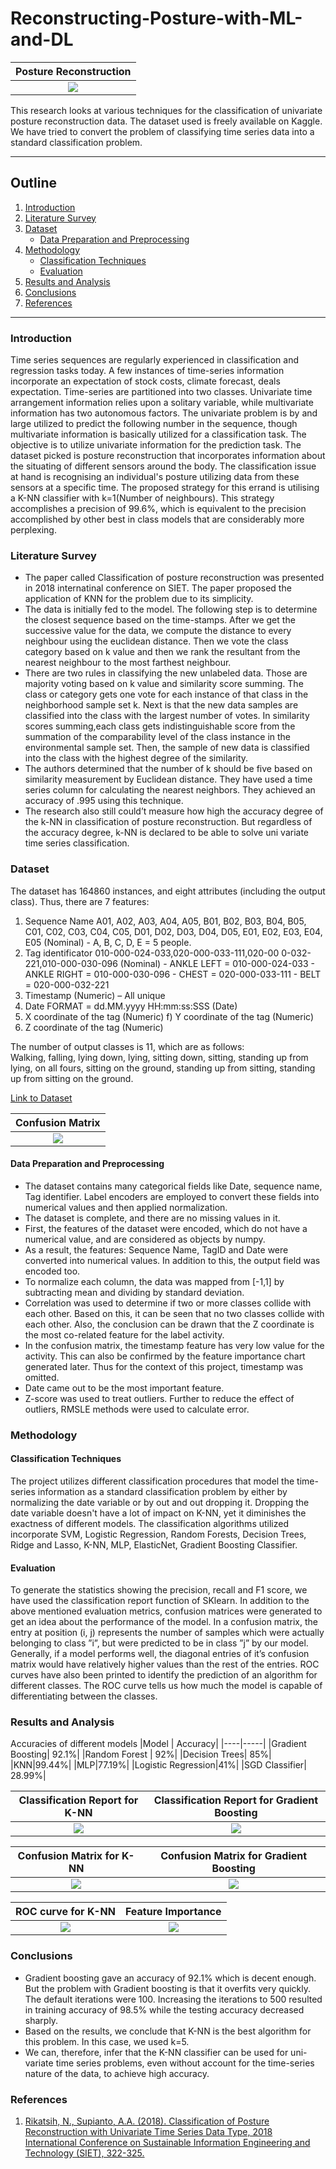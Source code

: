 # Reconstructing-Posture-with-ML-and-DL

Posture Reconstruction   |  
:-------------------------:|
![](Plots/posture-reconstruction.jpg) |

This research looks at various techniques for the classification of univariate posture reconstruction data. The dataset used is freely available on Kaggle. We have tried to convert the problem of classifying time series data into a standard classification problem.

---
## Outline

1. [Introduction](#introduction)
2. [Literature Survey](#literature-survey)
3. [Dataset](#dataset)
   * [Data Preparation and Preprocessing](#data-preparation-and-preprocessing)
4. [Methodology](#methodology)
   * [Classification Techniques](#classification-techniques)
   * [Evaluation](#evaluation)
5. [Results and Analysis](#results-and-analysis)
6. [Conclusions](#conclusions)
7. [References](#references)

---

### Introduction
Time series sequences are regularly experienced in classification and regression tasks today. A few instances of time-series information incorporate an expectation of stock costs, climate forecast, deals expectation. Time-series are partitioned into two classes. Univariate time arrangement information relies upon a solitary variable, while multivariate information has two autonomous factors. The univariate problem is by and large utilized to predict the following number in the sequence, though multivariate information is basically utilized for a classification task. The objective is to utilize univariate information for the prediction task. The dataset picked is posture reconstruction that incorporates information about the situating of different sensors around the body. The classification issue at hand is recognising an individual's posture utilizing data from these sensors at a specific time. The proposed strategy for this errand is utilising a K-NN classifier with k=1(Number of neighbours). This strategy accomplishes a precision of 99.6%, which is equivalent to the precision accomplished by other best in class models that are considerably more perplexing.

### Literature Survey
* The paper called Classification of posture reconstruction was presented in 2018 internatinal conference on SIET. The paper proposed the application of KNN for the problem due to its simplicity.
* The data is initially fed to the model. The following step is to determine the closest sequence based on the time-stamps. After we get the successive value for the data, we compute the distance to every neighbour using the euclidean distance. Then we vote the class category based on k value and then we rank the resultant from the nearest neighbour to the most farthest neighbour.
* There are two rules in classifying the new unlabeled data. Those are majority voting based on k value and similarity score summing. The class or category gets one vote for each instance of that class in the neighborhood sample set k. Next is that the new data samples are classified into the class with the largest number of votes. In similarity scores summing,each class gets indistinguishable score from the summation of the comparability level of the class instance in the environmental sample set. Then, the sample of new
data is classified into the class with the highest degree of the similarity.
* The authors determined that the number of k should be five based on similarity measurement by Euclidean distance. They have used a time series column for calculating the
nearest neighbors. They achieved an accuracy of .995 using this technique.
* The research also still could’t measure how high the accuracy degree of the k-NN in classification of posture reconstruction. But regardless of the accuracy degree, k-NN is declared to be able to solve uni variate time series classification.

### Dataset
The dataset has 164860 instances, and eight attributes (including the output class). Thus, there are 7 features:
1. Sequence Name A01, A02, A03, A04, A05, B01, B02, B03, B04, B05, C01, C02, C03, C04, C05, D01, D02, D03, D04, D05, E01, E02, E03, E04, E05 (Nominal) - A, B, C, D, E = 5 people.
2. Tag identificator 010-000-024-033,020-000-033-111,020-00 0-032-221,010-000-030-096 (Nominal) - ANKLE LEFT = 010-000-024-033 - ANKLE RIGHT = 010-000-030-096 - CHEST = 020-000-033-111 - BELT = 020-000-032-221
3. Timestamp (Numeric) – All unique
4. Date FORMAT = dd.MM.yyyy HH:mm:ss:SSS (Date)
5. X coordinate of the tag (Numeric) f) Y coordinate of the tag (Numeric)
6. Z coordinate of the tag (Numeric)  

The number of output classes is 11, which are as follows:  
Walking, falling, lying down, lying, sitting down, sitting, standing up from lying, on all fours, sitting on the ground, standing up from sitting, standing up from sitting on the ground.

[Link to Dataset](https://www.kaggle.com/uciml/posture-reconstruction)

Confusion Matrix   |  
:-------------------------:|
![](Plots/conf_mat.png) |

#### Data Preparation and Preprocessing
* The dataset contains many categorical fields like Date, sequence name, Tag identifier. Label encoders are employed to convert these fields into numerical values and then applied normalization.
* The dataset is complete, and there are no missing values in it.
* First, the features of the dataset were encoded, which do not have a numerical value, and are considered as objects by numpy.
* As a result, the features: Sequence Name, TagID and Date were converted into numerical values. In addition to this, the output field was encoded too.
* To normalize each column, the data was mapped from [-1,1] by subtracting mean and dividing by standard deviation.
* Correlation was used to determine if two or more classes collide with each other. Based on this, it can be seen that no two classes collide with each other. Also, the conclusion
can be drawn that the Z coordinate is the most co-related feature for the label activity. 
* In the confusion matrix, the timestamp feature has very low value for the activity. This can also be confirmed by the feature importance chart generated later. Thus for the context of this project, timestamp was omitted.
* Date came out to be the most important feature.
* Z-score was used to treat outliers. Further to reduce the effect of outliers, RMSLE methods were used to calculate error.


### Methodology

#### Classification Techniques
The project utilizes different classification procedures that model the time-series information as a standard classification problem by either by normalizing the date variable or by out and out dropping it. Dropping the date variable doesn't have a lot of impact on K-NN, yet it diminishes the exactness of different models. The classification algorithms utilized incorporate SVM, Logistic Regression, Random Forests, Decision Trees, Ridge and Lasso, K-NN, MLP, ElasticNet, Gradient Boosting Classifier.

#### Evaluation
To generate the statistics showing the precision, recall and F1 score, we have used the classification report function of SKlearn. In addition to the above mentioned evaluation metrics, confusion matrices were generated to get an idea about the performance of the model. In a confusion matrix, the entry at position (i, j) represents the number of samples which were actually belonging to class ”i”, but were predicted to be in class ”j” by our model. Generally, if a model performs well, the diagonal entries of it’s confusion matrix would have relatively higher values than the rest of the entries. ROC curves have also been printed to identify the prediction of an algorithm for different classes. The ROC curve tells us how much the model is capable of differentiating between the classes.

### Results and Analysis
Accuracies of different models
|Model | Accuracy|
|----|-----|
|Gradient Boosting| 92.1%|
|Random Forest | 92%|
|Decision Trees| 85%|
|KNN|99.44%|
|MLP|77.19%|
|Logistic Regression|41%|
|SGD Classifier| 28.99%|

Classification Report for K-NN|  Classification Report for Gradient Boosting|  
:-------------------------:|:-------------------------:|
![](Plots/knn-class.png) | ![](Plots/gb-class.png) |


Confusion Matrix for K-NN|  Confusion Matrix for Gradient Boosting|  
:-------------------------:|:-------------------------:|
![](Plots/knn-conf.png) |![](Plots/gb-conf.png) |


ROC curve for K-NN|  Feature Importance| 
:-------------------------:|:-------------------------:|
![](Plots/knn-roc.png) |![](Plots/feature_importance.png) |


### Conclusions
* Gradient boosting gave an accuracy of 92.1% which is decent enough. But the problem with Gradient boosting is that it overfits very quickly. The default iterations were 100. Increasing the iterations to 500 resulted in training accuracy of 98.5% while the testing accuracy decreased sharply.
* Based on the results, we conclude that K-NN is the best algorithm for this problem. In this case, we used k=5.
* We can, therefore, infer that the K-NN classifier can be used for uni-variate time series problems, even without account for the time-series nature of the data, to achieve high accuracy.
### References
1. [Rikatsih, N., Supianto, A.A. (2018). Classification of Posture Reconstruction with Univariate Time Series Data Type, 2018 International Conference on Sustainable Information Engineering and Technology (SIET), 322-325.](https://ieeexplore.ieee.org/abstract/document/8693174)
